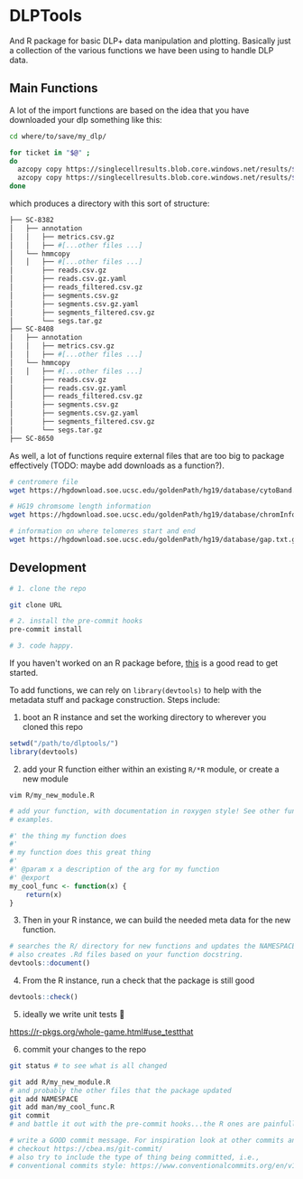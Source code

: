 # DLPTools

And R package for basic DLP+ data manipulation and plotting. Basically just a collection of the various functions we have been using to handle DLP data.

## Main Functions

A lot of the import functions are based on the idea that you have downloaded your dlp something like this:

```bash
cd where/to/save/my_dlp/

for ticket in "$@" ; 
do
  azcopy copy https://singlecellresults.blob.core.windows.net/results/${ticket}/results/annotation/ ${ticket} --recursive
  azcopy copy https://singlecellresults.blob.core.windows.net/results/${ticket}/results/hmmcopy/ ${ticket} --recursive
done
```

which produces a directory with this sort of structure:

```bash
├── SC-8382
│   ├── annotation
│   │   ├── metrics.csv.gz
│   │   ├── #[...other files ...]
│   └── hmmcopy
│   │   ├── #[...other files ...]
│       ├── reads.csv.gz
│       ├── reads.csv.gz.yaml
│       ├── reads_filtered.csv.gz
│       ├── segments.csv.gz
│       ├── segments.csv.gz.yaml
│       ├── segments_filtered.csv.gz
│       └── segs.tar.gz
├── SC-8408
│   ├── annotation
│   │   ├── metrics.csv.gz
│   │   ├── #[...other files ...]
│   └── hmmcopy
│   │   ├── #[...other files ...]
│       ├── reads.csv.gz
│       ├── reads.csv.gz.yaml
│       ├── reads_filtered.csv.gz
│       ├── segments.csv.gz
│       ├── segments.csv.gz.yaml
│       ├── segments_filtered.csv.gz
│       └── segs.tar.gz
├── SC-8650
```


As well, a lot of functions require external files that are too big to package effectively (TODO: maybe add downloads as a function?).

```bash
# centromere file
wget https://hgdownload.soe.ucsc.edu/goldenPath/hg19/database/cytoBand.txt.gz

# HG19 chromsome length information
wget https://hgdownload.soe.ucsc.edu/goldenPath/hg19/database/chromInfo.txt.gz

# information on where telomeres start and end
wget https://hgdownload.soe.ucsc.edu/goldenPath/hg19/database/gap.txt.gz
```



## Development

```bash
# 1. clone the repo

git clone URL

# 2. install the pre-commit hooks
pre-commit install

# 3. code happy.
```


If you haven't worked on an R package before, [this](https://r-pkgs.org/whole-game.html) is a good read to get started.

To add functions, we can rely on `library(devtools)` to help with the metadata stuff and package construction. Steps include:

1. boot an R instance and set the working directory to wherever you cloned this repo

```R
setwd("/path/to/dlptools/")
library(devtools)
```

2. add your R function either within an existing `R/*R` module, or create a new module

```
vim R/my_new_module.R
```

```R
# add your function, with documentation in roxygen style! See other funcs for 
# examples.

#' the thing my function does
#'
# my function does this great thing
#' 
#' @param x a description of the arg for my function
#' @export
my_cool_func <- function(x) {
    return(x)
}
```

3. Then in your R instance, we can build the needed meta data for the new function.

```R
# searches the R/ directory for new functions and updates the NAMESPACE file.
# also creates .Rd files based on your function docstring.
devtools::document()
```

4. From the R instance, run a check that the package is still good

```R
devtools::check()
```

5. ideally we write unit tests 😬

https://r-pkgs.org/whole-game.html#use_testthat

6. commit your changes to the repo

```bash
git status # to see what is all changed

git add R/my_new_module.R
# and probably the other files that the package updated
git add NAMESPACE
git add man/my_cool_func.R
git commit
# and battle it out with the pre-commit hooks...the R ones are painfully slow

# write a GOOD commit message. For inspiration look at other commits and 
# checkout https://cbea.ms/git-commit/
# also try to include the type of thing being committed, i.e.,
# conventional commits style: https://www.conventionalcommits.org/en/v1.0.0/
```